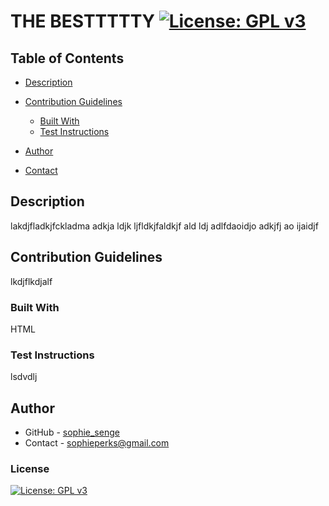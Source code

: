 # THE BESTTTTTY [![License: GPL v3](https://img.shields.io/badge/License-GPLv3-blue.svg)](https://www.gnu.org/licenses/gpl-3.0)
 
## Table of Contents
- [Description](#description)
  
  
- [Contribution Guidelines](#contribution-guidelines)
  - [Built With](#built-with)
  - [Test Instructions](#test-instructions)
- [Author](#author)
- [Contact](#contact)




## Description
lakdjfladkjfckladma  adkja ldjk ljfldkjfaldkjf ald ldj adlfdaoidjo  adkjfj ao  ijaidjf





## Contribution Guidelines
lkdjflkdjalf


### Built With
HTML


### Test Instructions
lsdvdlj

## Author
- GitHub - [sophie_senge]()
- Contact - sophieperks@gmail.com

### License
[![License: GPL v3](https://img.shields.io/badge/License-GPLv3-blue.svg)](https://www.gnu.org/licenses/gpl-3.0)

